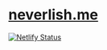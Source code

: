 # [neverlish.me](https://neverlish.me)

[![Netlify Status](https://api.netlify.com/api/v1/badges/72d92486-d46a-4c5c-85fa-4adedbeb5a54/deploy-status)](https://app.netlify.com/sites/nervous-einstein-8ecb9d/deploys)

